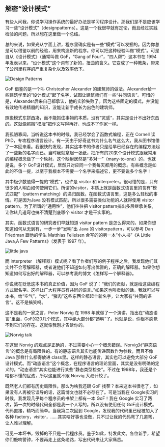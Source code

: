 ## 解密“设计模式”

有些人问我，你说学习操作系统的最好办法是学习程序设计。那我们是不是应该学习一些“设计模式”（designpatterns）。这是一个我很早就有定论，而且经过实践检验的问题，所以想在这里做一个总结。

总的来说，如果光从字面上讲，程序里确实是有一些“模式”可以发掘的。因为你总是可以借鉴以前的经验，用来构造新的程序。你可以把这种经验叫做“模式”。可是自从《设计模式》（通常叫做 GoF，“Gang of Four”，“四人帮”）这本书在 1994年发表以来，“设计模式”这个词有了新的，扭曲的含义。它变成了一种教条，带来了公司里程序的严重复杂化以及效率低下。

![Design Patterns](http://www.yinwang.org/images/design-patterns.jpeg)

GoF 借鉴的是一个叫 Christopher Alexander 的建筑师的做法。Alexander给一些建筑学里的“设计模式”起了名字，试图让建筑师们有一些“共同语言”。可惜的是，Alexander后来自己都承认，他的实验失败了。因为这些固定的模式，并没能有效地传递精髓的知识，没能让新手成长为出色的建筑师。

照搬模式东拼西凑，而不能抓住事物的本质，没有“灵感”，其实是设计不出好东西的。这就像照搬“模版”把作文写得再好，也成不了作家一样。

我孤陋寡闻，当听说这本书的时候，我已经学会了函数式编程，正在 Cornell 读 PhD，专攻程序语言设计。有一天由于好奇这书为什么名气这么大，我从图书馆借了一本回来看。我很快的发现，其实这本书的作者只是给早已经存在的编程方法起了一些新的名字而已。当时我就拿起一张纸，把所有的20来个设计模式跟我常用的编程概念做了一个映射。这个映射居然是“多对一”（many-to-one）的。也就是说，多个 GoF设计模式，居然只对应同一个我每天都用的概念。有些概念是如此的不值一提，以至于我根本不需要一个名字来描述它，更不要说多个名字！

其中极少数值得一提的“模式”，也许是 visitor 和 interpreter。很可惜的是，只有很少的人明白如何使用它们。所谓的visitor，本质上就是函数式语言里的含有“模式匹配”（pattern matching）的递归函数。在函数式语言里，这是多么轻松的事情。可是因为Java 没有模式匹配，所以很多需要类似功能的人就得使用 visitor pattern。为了所谓的“通用性”，他们往往把 visitor pattern搞出多层继承关系，让你转几道弯也搞不清楚到底哪个 visitor 才是干实事的。

其实，函数式语言的研究者们早就知道 visitor pattern 是怎么得来的。如果你想知道如何从无到有，一步一步“发明”出 Java 的 visitorpattern，可以参考 Dan Friedman 跟他的学生 Matthias Felleisen 合写的的另一本“小人书”《A Little Java,A Few Patterns》（发表于 1997 年）。

![little java](http://www.yinwang.org/images/the-little-java.jpeg)

而 interpreter （解释器）模式呢？看了作者们写的例子程序之后，我发现他们其实并不会写解释器，或者说他们不知道如何写出优雅的，正确的解释器。如果你想知道如何写出好的解释器，可以参考我的博文《怎样写一个解释器》。

你说我在贬低这本书的真正价值，因为 GoF 说了：“我们的贡献，就是给这些编程方式起名字。这样让广大程序员有共同的语言。”如果这也叫贡献的话，我就可以写本书，给“空气”，“水”，“猪肉”这些东西全都起个新名字，让大家有“共同的语言”。这不是搞笑吗。

这不是我的一家之言，Peter Norvig 在 1998 年就做了一个演讲，指出在“动态语言”里面，GoF的20几个模式，其中绝大部分都“透明”了。也就是说，你根本感觉不到它们的存在。这就像我刚才告诉你的。

![Norvig talk](http://www.yinwang.org/images/norvig-patterns.png)

在这里 Norvig 的观点是正确的，不过需要小心一个概念错误。Norvig对“静态语言”的概念是有局限性的。有的静态语言其实也能传递函数作为参数，而且不像 Java 那样什么都得放进 class里。这样的静态语言，其实也可以避免大部分 GoF设计模式。而“动态语言”这个概念，在程序语言的理论里面，其实是没有明确的定义的。“动态语言”其实也能进行某些“静态类型检查”。不过在 1998年，我还是个啥都不懂的屁孩，所以这里就不跟 Norvig 大叔计较了。

既然老人们都有历史局限性，那么为啥我还跟 GoF 找茬？本来这本书很老了，如果没有人再被它误导的话，这篇博文也就不必存在了。可是当我在 Google实习的时候，我发现几乎每个程序员的书架上都有一本 GoF！我在 Google 实习了两次，第一次的时候代码全都是我一个人写的，所以没有使用任何 GoF设计模式。代码直接，精巧而简单。当我第二次回到 Google，发现我的代码里已经被加入了各种 factory，visitor，……其实啥好事也没做，只不过让我的代码弯了几道弯，让人难以理解。

可见一本坏书，毁掉的不只是一代程序员。鉴于如此，特发此文。各位新手，希望你们敲响警钟，不要再走上这条老路，写出代码来让大家痛苦。

